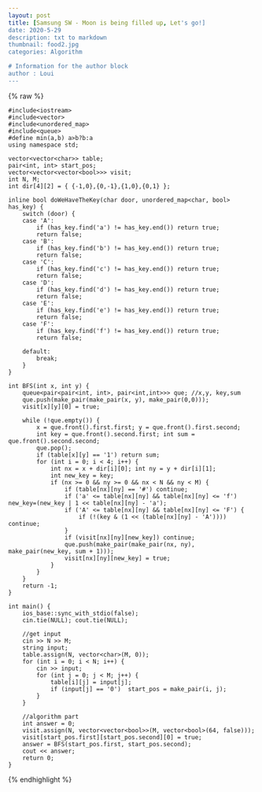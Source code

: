 ```yaml
---
layout: post
title: [Samsung SW - Moon is being filled up, Let's go!]
date: 2020-5-29
description: txt to markdown
thumbnail: food2.jpg
categories: Algorithm

# Information for the author block
author : Loui
---
```


{% raw %}

	﻿#include<iostream>
	#include<vector>
	#include<unordered_map>
	#include<queue>
	#define min(a,b) a>b?b:a
	using namespace std;
	
	vector<vector<char>> table;
	pair<int, int> start_pos;
	vector<vector<vector<bool>>> visit;
	int N, M;
	int dir[4][2] = { {-1,0},{0,-1},{1,0},{0,1} };
	
	inline bool doWeHaveTheKey(char door, unordered_map<char, bool> has_key) {
		switch (door) {
		case 'A':
			if (has_key.find('a') != has_key.end()) return true;
			return false;
		case 'B':
			if (has_key.find('b') != has_key.end()) return true;
			return false;
		case 'C':
			if (has_key.find('c') != has_key.end()) return true;
			return false;
		case 'D':
			if (has_key.find('d') != has_key.end()) return true;
			return false;
		case 'E':
			if (has_key.find('e') != has_key.end()) return true;
			return false;
		case 'F':
			if (has_key.find('f') != has_key.end()) return true;
			return false;
	
		default:
			break;
		}
	}
	
	int BFS(int x, int y) {
		queue<pair<pair<int, int>, pair<int,int>>> que; //x,y, key,sum
		que.push(make_pair(make_pair(x, y), make_pair(0,0)));
		visit[x][y][0] = true;
	
		while (!que.empty()) {
			x = que.front().first.first; y = que.front().first.second;
			int key = que.front().second.first; int sum = que.front().second.second;
			que.pop();
			if (table[x][y] == '1') return sum;
			for (int i = 0; i < 4; i++) {
				int nx = x + dir[i][0]; int ny = y + dir[i][1];
				int new_key = key;
				if (nx >= 0 && ny >= 0 && nx < N && ny < M) {
					if (table[nx][ny] == '#') continue;
					if ('a' <= table[nx][ny] && table[nx][ny] <= 'f') new_key=(new_key | 1 << table[nx][ny] - 'a');
					if ('A' <= table[nx][ny] && table[nx][ny] <= 'F') {
						if (!(key & (1 << (table[nx][ny] - 'A')))) continue;
					}
					if (visit[nx][ny][new_key]) continue;
					que.push(make_pair(make_pair(nx, ny), make_pair(new_key, sum + 1)));
					visit[nx][ny][new_key] = true;
				}
			}
		}
		return -1;
	}
	
	int main() {
		ios_base::sync_with_stdio(false);
		cin.tie(NULL); cout.tie(NULL);
	
		//get input
		cin >> N >> M;
		string input;
		table.assign(N, vector<char>(M, 0));
		for (int i = 0; i < N; i++) {
			cin >> input;
			for (int j = 0; j < M; j++) {
				table[i][j] = input[j];
				if (input[j] == '0')  start_pos = make_pair(i, j);
			}
		}
	
		//algorithm part
		int answer = 0;	
		visit.assign(N, vector<vector<bool>>(M, vector<bool>(64, false)));
		visit[start_pos.first][start_pos.second][0] = true;
		answer = BFS(start_pos.first, start_pos.second);
		cout << answer;
		return 0;
	}
	
{% endhighlight %}
